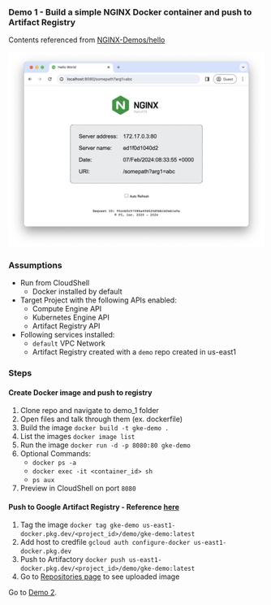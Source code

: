 ### Demo 1 - Build a simple NGINX Docker container and push to Artifact Registry
Contents referenced from [NGINX-Demos/hello](https://github.com/nginxinc/NGINX-Demos/tree/master/nginx-hello)

![hello](https://github.com/nginxinc/NGINX-Demos/blob/master/nginx-hello/hello.png?raw=true)

### Assumptions
- Run from CloudShell
    - Docker installed by default
- Target Project with the following APIs enabled:    
    - Compute Engine API
    - Kubernetes Engine API
    - Artifact Registry API
- Following services installed: 
    - `default` VPC Network
    - Artifact Registry created with a `demo` repo created in us-east1

### Steps
#### Create Docker image and push to registry
1. Clone repo and navigate to demo_1 folder
2. Open files and talk through them (ex. dockerfile)
3. Build the image `docker build -t gke-demo .`
4. List the images `docker image list`
5. Run the image `docker run -d -p 8080:80 gke-demo`
6. Optional Commands: 
    - `docker ps -a`
    - `docker exec -it <container_id> sh`
    - `ps aux`
6. Preview in CloudShell on port `8080`

#### Push to Google Artifact Registry - Reference [here](https://cloud.google.com/artifact-registry/docs/docker/pushing-and-pulling#pushing)
1. Tag the image `docker tag gke-demo us-east1-docker.pkg.dev/<project_id>/demo/gke-demo:latest`
2. Add host to credfile `gcloud auth configure-docker us-east1-docker.pkg.dev`
3. Push to Artifactory `docker push us-east1-docker.pkg.dev/<project_id>/demo/gke-demo:latest`
4. Go to [Repositories page](https://console.cloud.google.com/artifacts?_ga=2.195332204.1964474193.1647886615-787155117.1645886534) to see uploaded image


Go to [Demo 2](https://github.com/albertwo1978/gke101-demos/tree/main/demo_2).